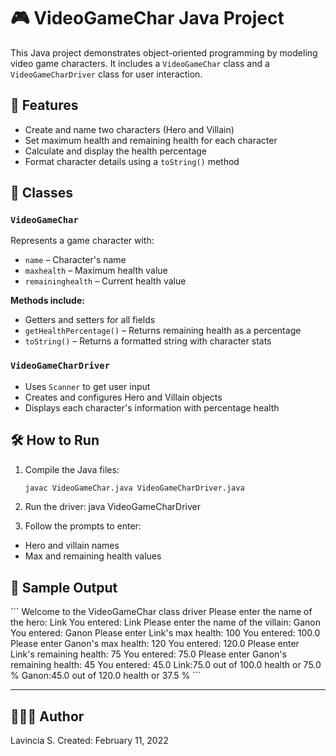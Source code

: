 # 🎮 VideoGameChar Java Project

This Java project demonstrates object-oriented programming by modeling video game characters. It includes a `VideoGameChar` class and a `VideoGameCharDriver` class for user interaction.

## 📌 Features

- Create and name two characters (Hero and Villain)
- Set maximum health and remaining health for each character
- Calculate and display the health percentage
- Format character details using a `toString()` method

## 🧩 Classes

### `VideoGameChar`

Represents a game character with:
- `name` – Character's name
- `maxhealth` – Maximum health value
- `remaininghealth` – Current health value

**Methods include:**
- Getters and setters for all fields
- `getHealthPercentage()` – Returns remaining health as a percentage
- `toString()` – Returns a formatted string with character stats

### `VideoGameCharDriver`

- Uses `Scanner` to get user input
- Creates and configures Hero and Villain objects
- Displays each character's information with percentage health

## 🛠 How to Run

1. Compile the Java files:
   ```bash
   javac VideoGameChar.java VideoGameCharDriver.java


2. Run the driver: 
java VideoGameCharDriver


4. Follow the prompts to enter:
- Hero and villain names
- Max and remaining health values

## 🧪 Sample Output
<pe>
``` Welcome to the VideoGameChar class driver
Please enter the name of the hero: Link
You entered: Link
Please enter the name of the villain: Ganon
You entered: Ganon
Please enter Link's max health: 100
You entered: 100.0
Please enter Ganon's max health: 120
You entered: 120.0
Please enter Link's remaining health: 75
You entered: 75.0
Please enter Ganon's remaining health: 45
You entered: 45.0
Link:75.0 out of 100.0 health or 75.0 %
Ganon:45.0 out of 120.0 health or 37.5 % ```
</pe>


---

## 👩🏽‍💻 Author
Lavincia S.
Created: February 11, 2022

